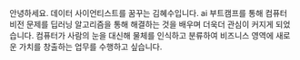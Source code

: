 안녕하세요. 데이터 사이언티스트를 꿈꾸는 김혜수입니다.
ai 부트캠프를 통해 컴퓨터 비전 문제를 딥러닝 알고리즘을 통해 해결하는 것을 배우며 더욱더 관심이 커지게 되었습니다. 
컴퓨터가 사람의 눈을 대신해 물체를 인식하고 분류하여 비즈니스 영역에 새로운 가치를 창출하는 업무를 수행하고 싶습니다.

<!---
hyesukim1/hyesukim1 is a ✨ special ✨ repository because its `README.md` (this file) appears on your GitHub profile.
You can click the Preview link to take a look at your changes.
--->
